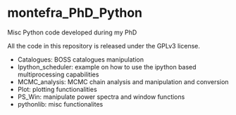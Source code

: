 # montefra_PhD_Python
Misc Python code developed during my PhD

All the code in this repository is released under the GPLv3 license.


* Catalogues: BOSS catalogues manipulation
* Ipython_scheduler: example on how to use the ipython based multiprocessing
  capabilities
* MCMC_analysis: MCMC chain analysis and manipulation and conversion
* Plot: plotting functionalities
* PS_Win: manipulate power spectra and window functions
* pythonlib: misc functionalites
